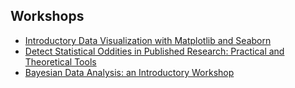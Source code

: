 ## Workshops 
* [Introductory Data Visualization with Matplotlib and Seaborn](https://github.com/vb690/data_viz_python/blob/master/README.md) 
* [Detect Statistical Oddities in Published Research: Practical and Theoretical Tools](https://github.com/ozvar/research_workshop)
* [Bayesian Data Analysis: an Introductory Workshop](https://github.com/vb690/introduction_bayesian_analysis)
